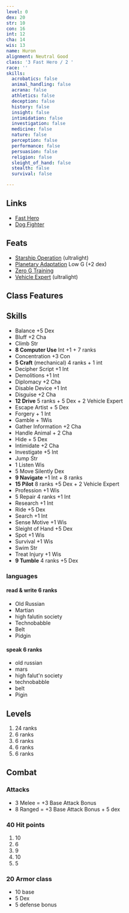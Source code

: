 ```yaml
---
level: 0
dex: 20
str: 10
con: 16
int: 12
cha: 14
wis: 13
name: Huron
alignment: Neutral Good
class: '3 Fast Hero / 2 '
race: ''
skills:
  acrobatics: false
  animal_handling: false
  acrana: false
  athletics: false
  deception: false
  history: false
  insight: false
  intimidation: false
  investigation: false
  medicine: false
  nature: false
  perception: false
  performance: false
  persuasion: false
  religion: false
  sleight_of_hand: false
  stealth: false
  survival: false

---
```

## Links

* [Fast Hero](http://spellbooksoftware.com/d20mrsd/fasthero.html)
* [Dog Fighter](http://spellbooksoftware.com/d20mrsd/futuredogfight.html)

## Feats

* [Starship Operation](http://spellbooksoftware.com/d20mrsd/futurefeats.html#soperation) (ultralight)
* [Planetary Adaptation](http://spellbooksoftware.com/d20mrsd/futurefeats.html#adaptation) Low G (+2 dex)
* [Zero G Training](http://spellbooksoftware.com/d20mrsd/futurefeats.html#zerog)
* [Vehicle Expert](http://spellbooksoftware.com/d20mrsd/featorder.html#vehicleexpert) (ultralight)

## Class Features

## Skills

* Balance +5 Dex
* Bluff +2 Cha
* Climb Str
* **8 Computer Use** Int +1 + 7 ranks
* Concentration +3 Con
* **5 Craft** (mechanical) 4 ranks + 1 int
* Decipher Script +1 Int
* Demolitions +1 Int
* Diplomacy +2 Cha
* Disable Device +1 Int
* Disguise +2 Cha
* **12 Drive** 5 ranks + 5 Dex + 2 Vehicle Expert
* Escape Artist + 5 Dex
* Forgery + 1 Int
* Gamble + 1Wis
* Gather Information +2 Cha
* Handle Animal + 2 Cha
* Hide + 5 Dex
* Intimidate +2 Cha
* Investigate +5 Int
* Jump Str
* 1 Listen Wis
* 5 Move Silently Dex
* **9 Navigate** +1 Int + 8 ranks
* **15 Pilot** 8 ranks +5 Dex + 2 Vehicle Expert
* Profession +1 Wis
* 5 Repair 4 ranks +1 Int
* Research +1 Int
* Ride +5 Dex
* Search +1 Int
* Sense Motive +1 Wis
* Sleight of Hand +5 Dex
* Spot +1 Wis
* Survival +1 Wis
* Swim Str
* Treat Injury +1 Wis
* **9 Tumble** 4 ranks +5 Dex

### languages

#### read & write 6 ranks

* Old Russian
* Martian
* high falutin society
* Technobabble
* Belt
* Pidgin

#### speak 6 ranks

* old russian
* mars
* high falut'n society
* technobabble
* belt
* Pigin

## Levels

1. 24 ranks
2. 6 ranks
3. 6 ranks
4. 6 ranks
5. 6 ranks

## Combat

### Attacks

* 3 Melee = +3 Base Attack Bonus
* 8 Ranged = +3 Base  Attack Bonus + 5 dex

### 40 Hit points

1. 10
2. 6
3. 9
4. 10
5. 5

### 20 Armor class

* 10 base
* 5 Dex
* 5 defense bonus